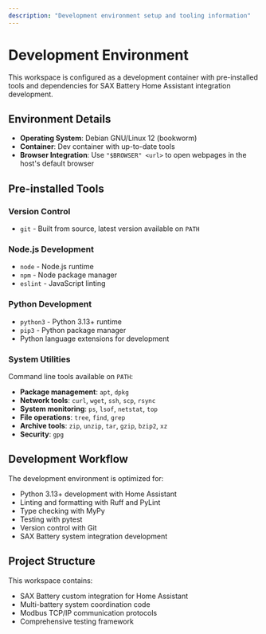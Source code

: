 ```yaml
---
description: "Development environment setup and tooling information"
---
```


# Development Environment

This workspace is configured as a development container with pre-installed tools and dependencies for SAX Battery Home Assistant integration development.

## Environment Details

- **Operating System**: Debian GNU/Linux 12 (bookworm)
- **Container**: Dev container with up-to-date tools
- **Browser Integration**: Use `"$BROWSER" <url>` to open webpages in the host's default browser

## Pre-installed Tools

### Version Control

- `git` - Built from source, latest version available on `PATH`

### Node.js Development

- `node` - Node.js runtime
- `npm` - Node package manager  
- `eslint` - JavaScript linting

### Python Development

- `python3` - Python 3.13+ runtime
- `pip3` - Python package manager
- Python language extensions for development

### System Utilities

Command line tools available on `PATH`:

- **Package management**: `apt`, `dpkg`
- **Network tools**: `curl`, `wget`, `ssh`, `scp`, `rsync`
- **System monitoring**: `ps`, `lsof`, `netstat`, `top`
- **File operations**: `tree`, `find`, `grep`
- **Archive tools**: `zip`, `unzip`, `tar`, `gzip`, `bzip2`, `xz`
- **Security**: `gpg`

## Development Workflow

The development environment is optimized for:

- Python 3.13+ development with Home Assistant
- Linting and formatting with Ruff and PyLint
- Type checking with MyPy
- Testing with pytest
- Version control with Git
- SAX Battery system integration development

## Project Structure

This workspace contains:

- SAX Battery custom integration for Home Assistant
- Multi-battery system coordination code
- Modbus TCP/IP communication protocols
- Comprehensive testing framework
